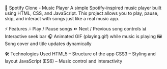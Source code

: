 🎵 Spotify Clone - Music Player
A simple Spotify-inspired music player built using HTML, CSS, and JavaScript.
This project allows you to play, pause, skip, and interact with songs just like a real music app.

⚡ Features
🎶 Play / Pause songs
⏩ Next / Previous song controls
📊 Interactive seek bar
🎧 Animated GIF (playing.gif) while music is playing
🖼️ Song cover and title updates dynamically

🛠️ Technologies Used
HTML5 – Structure of the app
CSS3 – Styling and layout
JavaScript (ES6) – Music control and interactivity
